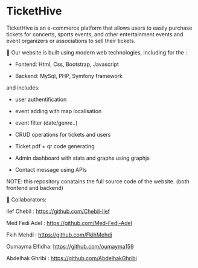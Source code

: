 # TicketHive

TicketHive is an e-commerce platform that allows users to easily purchase tickets for concerts, sports events, and other entertainment events and event organizers or associations to sell their tickets. 

💫 Our website is built using modern web technologies, including for the :

- Fontend: Html, Css, Bootstrap, Javascript

- Backend: MySql, PHP, Symfony framework

and includes:

* user authentification

* event adding with map localisation

* event filter (date/genre..)

* CRUD operations for tickets and users

* Ticket pdf + qr code generating

* Admin dashboard with stats and graphs using graphjs

* Contact message using APIs

NOTE: this repository conatains the full source code of the website. (both frontend and backend)

💫 Collaborators:

Ilef Chebil : https://github.com/Chebil-Ilef

Med Fedi Adel :  https://github.com/Med-Fedi-Adel

Fkih Mehdi : https://github.com/FkihMehdi

Oumayma Elfidha: https://github.com/oumayma159

Abdelhak Ghribi : https://github.com/AbdelhakGhribi


